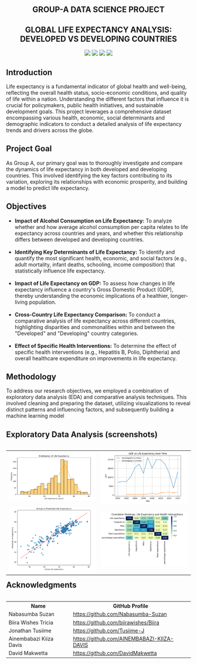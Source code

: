 <h2 align="center"> GROUP-A DATA SCIENCE PROJECT </h2>
<h2 align="center">GLOBAL LIFE EXPECTANCY ANALYSIS: DEVELOPED VS DEVELOPING COUNTRIES</h2>

<p align="center">
  <img src="https://img.shields.io/badge/Python-3.8-blue?style=for-the-badge&logo=python&logoColor=white"/>
  <img src="https://img.shields.io/badge/Pandas-Data%20Analysis-green?style=for-the-badge&logo=pandas&logoColor=white"/>
  <img src="https://img.shields.io/badge/Scikit--Learn-ML-orange?style=for-the-badge&logo=scikit-learn&logoColor=white"/>
  <img src="https://img.shields.io/badge/Jupyter-Notebook-yellow?style=for-the-badge&logo=jupyter&logoColor=white"/>
</p>
<h2  align="left" > Introduction  </h2>
<p>Life expectancy is a fundamental indicator of global health and well-being, reflecting the overall health status, socio-economic conditions,
and quality of life within a nation. Understanding the different factors that influence it is crucial for policymakers, 
public health initiatives, and sustainable development goals. 
This project leverages a comprehensive dataset encompassing various health, economic, social determinants and demographic indicators to 
conduct a detailed analysis of life expectancy trends and drivers across the globe.
</p>

<h2>Project Goal</h2>
<p>As Group A, our primary goal was to thoroughly investigate and compare the dynamics of life expectancy in both developed and developing countries. 
This involved identifying the key factors contributing to its variation, exploring its relationships with economic prosperity, and building a model to predict life expectancy.
</p>

<h2>Objectives</h2>
<ul>
  <li>
    <strong>Impact of Alcohol Consumption on Life Expectancy:</strong> 
    To analyze whether and how average alcohol consumption per capita relates to life expectancy across countries and years, and whether this relationship differs between developed and developing countries.
  </li>
<br>
  <li>
    <strong>Identifying Key Determinants of Life Expectancy:</strong> 
    To identify and quantify the most significant health, economic, and social factors (e.g., adult mortality, infant deaths, schooling, income composition) that statistically influence life expectancy.
  </li>
<br>
  <li>
    <strong>Impact of Life Expectancy on GDP:</strong> 
    To assess how changes in life expectancy influence a country's Gross Domestic Product (GDP), thereby understanding the economic implications of a healthier, longer-living population.
  </li>
<br>
  <li>
    <strong>Cross-Country Life Expectancy Comparison:</strong> 
    To conduct a comparative analysis of life expectancy across different countries, highlighting disparities and commonalities within and between the "Developed" and "Developing" country categories.
  </li>
<br>
  <li>
    <strong>Effect of Specific Health Interventions:</strong> 
    To determine the effect of specific health interventions (e.g., Hepatitis B, Polio, Diphtheria) and overall healthcare expenditure on improvements in life expectancy.
  </li>
</ul>

<h2>Methodology</h2>
<p>
To address our research objectives, we employed a combination of exploratory data analysis (EDA) and comparative analysis techniques. This involved cleaning and preparing the dataset, utilizing visualizations to reveal distinct patterns and influencing factors, and subsequently building a machine learning model
</p>

<h2 align="left" >Exploratory Data Analysis (screenshots)</h2>
<table align="left">
  <tr>
    <td><img src="screenshots/Screenshot 2025-07-18 214819.png" width="300"/></td>
    <td><img src="screenshots/Screenshot 2025-07-18 214905.png" width="300"/></td>
  </tr>
  <tr>
    <td><img src="screenshots/Screenshot 2025-07-18 215256.png" width="300"/></td>
    <td><img src="screenshots/Screenshot 2025-07-18 215040.png" width="300"/></td>
  </tr>
</table>


<h2 align="left">Acknowledgments</h2>
<table  align="left">
  <tr>
    <th>Name</th>
    <th>GitHub Profile</th>
  </tr>
 <tr>
    <td>Nabasumba Suzan</td>
    <td><a href="https://github.com/Nabasumba-Suzan">https://github.com/Nabasumba-Suzan</a></td>
  </tr>
  
  <tr>
    <td>Biira Wishes Tricia</td>
    <td><a href="https://github.com/biirawishes/Biira">https://github.com/biirawishes/Biira</a></td>
  </tr>
  <tr>
    <td>Jonathan Tusiime</td>
    <td><a href="https://github.com/Tusiime-J">https://github.com/Tusiime-J</a></td>
  </tr>
  <tr>
    <td>Ainembabazi Kiiza Davis</td>
    <td><a href="https://github.com/AINEMBABAZI-KIIZA-DAVIS">  https://github.com/AINEMBABAZI-KIIZA-DAVIS</a></td>
  </tr>
  <tr>
    <td>David Makwetta</td>
    <td><a href="https://github.com/DavidMakwetta">https://github.com/DavidMakwetta</a></td>
  </tr>
</table>





